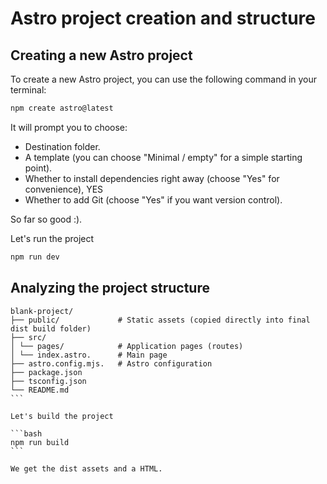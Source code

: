 # Astro project creation and structure

## Creating a new Astro project

To create a new Astro project, you can use the following command in your terminal:

```bash
npm create astro@latest
```

It will prompt you to choose:

- Destination folder.
- A template (you can choose "Minimal / empty" for a simple starting point).
- Whether to install dependencies right away (choose "Yes" for convenience), YES
- Whether to add Git (choose "Yes" if you want version control).

So far so good :).

Let's run the project

```bash
npm run dev
```

## Analyzing the project structure

````
blank-project/
├── public/             # Static assets (copied directly into final dist build folder)
├── src/
│ └── pages/            # Application pages (routes)
│ └── index.astro.      # Main page
├── astro.config.mjs.   # Astro configuration
├── package.json
├── tsconfig.json
└── README.md
```

Let's build the project

```bash
npm run build
```

We get the dist assets and a HTML.

````
